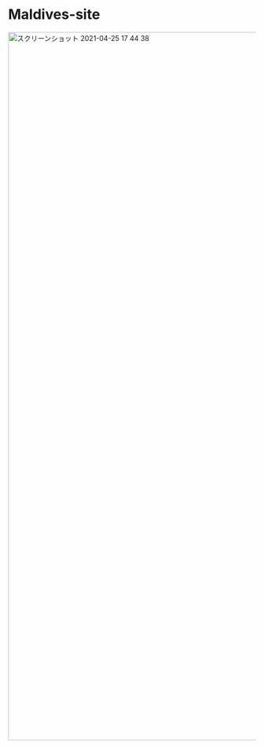# Maldives-site
<img width="1439" alt="スクリーンショット 2021-04-25 17 44 38" src="https://user-images.githubusercontent.com/70472437/115986974-f3243280-a5ed-11eb-8af7-47379118527d.png">
